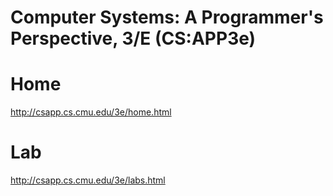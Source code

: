 # Computer Systems: A Programmer's Perspective, 3/E (CS:APP3e)
# Home
http://csapp.cs.cmu.edu/3e/home.html
# Lab
http://csapp.cs.cmu.edu/3e/labs.html
